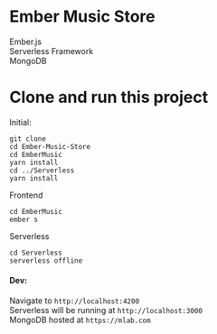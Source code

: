 # Ember Music Store
Ember.js <br>
Serverless Framework <br>
MongoDB <br>


# Clone and run this project
Initial:
```
git clone
cd Ember-Music-Store
cd EmberMusic
yarn install
cd ../Serverless
yarn install
```

Frontend
```
cd EmberMusic
ember s
```

Serverless
```
cd Serverless
serverless offline
```
#### Dev: <br>
Navigate to `http://localhost:4200` <br>
Serverless will be running at `http://localhost:3000` <br>
MongoDB hosted at `https://mlab.com`
